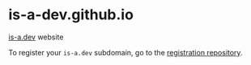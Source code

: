 # is-a-dev.github.io
[is-a.dev](https://www.is-a.dev) website

To register your `is-a.dev` subdomain, go to the [registration repository](https://github.com/is-a-dev/register).
